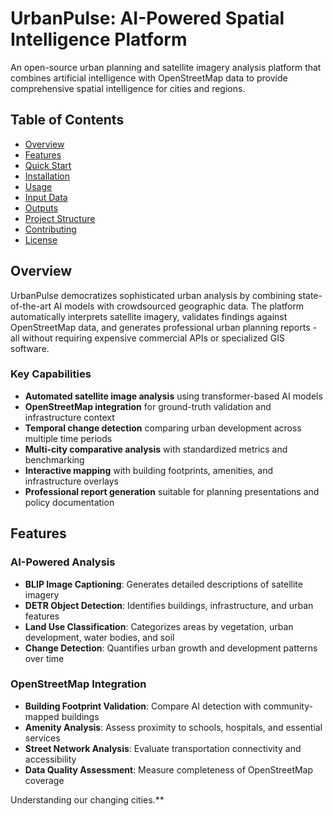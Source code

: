# UrbanPulse: AI-Powered Spatial Intelligence Platform



An open-source urban planning and satellite imagery analysis platform that combines artificial intelligence with OpenStreetMap data to provide comprehensive spatial intelligence for cities and regions.

## Table of Contents
- [Overview](#overview)
- [Features](#features)
- [Quick Start](#quick-start)
- [Installation](#installation)
- [Usage](#usage)
- [Input Data](#input-data)
- [Outputs](#outputs)
- [Project Structure](#project-structure)
- [Contributing](#contributing)
- [License](#license)

## Overview

UrbanPulse democratizes sophisticated urban analysis by combining state-of-the-art AI models with crowdsourced geographic data. The platform automatically interprets satellite imagery, validates findings against OpenStreetMap data, and generates professional urban planning reports - all without requiring expensive commercial APIs or specialized GIS software.

### Key Capabilities
- **Automated satellite image analysis** using transformer-based AI models
- **OpenStreetMap integration** for ground-truth validation and infrastructure context
- **Temporal change detection** comparing urban development across multiple time periods
- **Multi-city comparative analysis** with standardized metrics and benchmarking
- **Interactive mapping** with building footprints, amenities, and infrastructure overlays
- **Professional report generation** suitable for planning presentations and policy documentation

## Features

### AI-Powered Analysis
- **BLIP Image Captioning**: Generates detailed descriptions of satellite imagery
- **DETR Object Detection**: Identifies buildings, infrastructure, and urban features
- **Land Use Classification**: Categorizes areas by vegetation, urban development, water bodies, and soil
- **Change Detection**: Quantifies urban growth and development patterns over time

### OpenStreetMap Integration
- **Building Footprint Validation**: Compare AI detection with community-mapped buildings
- **Amenity Analysis**: Assess proximity to schools, hospitals, and essential services
- **Street Network Analysis**: Evaluate transportation connectivity and accessibility
- **Data Quality Assessment**: Measure completeness of OpenStreetMap coverage

Understanding our changing cities.**
